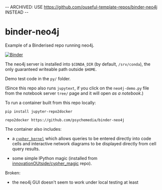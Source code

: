 -- ARCHIVED: USE https://github.com/ouseful-template-repos/binder-neo4j INSTEAD --

# binder-neo4j

Example of a Binderised repo running neo4j.

[![Binder](https://mybinder.org/badge_logo.svg)](https://mybinder.org/v2/gh/psychemedia/binder-neo4j/master)

The neo4j server is installed into `$CONDA_DIR` (by default, `/srv/conda`), the only guaranteed writeable path outside `$HOME`.

Demo test code in the `py/` folder.

(Since this repo also runs `jupytext`, if you  click on the `neo4j-demo.py` file from the notebook server `tree/` page and it will open *as a notebook*.)


To run a container built from this repo locally:

```
pip install jupyter-repo2docker

repo2docker https://github.com/psychemedia/binder-neo4j

```

The container also includes:

- a [`cypher_kernel`](https://github.com/HelgeCPH/cypher_kernel) which allows queries to be entered directly into code cells and interactive network diagrams to be displayed directly from cell query results.

- some simple IPython magic (installed from [innovationOUtside/cypher_magic](https://github.com/innovationOUtside/cypher_magic) repo).

Broken:

- the neo4j GUI doesn't seem to work under local testing at least
